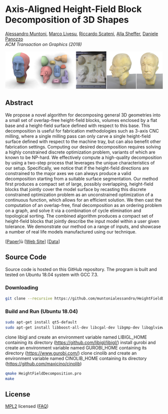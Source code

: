 # Axis-Aligned Height-Field Block Decomposition of 3D Shapes

[Alessandro Muntoni](http://people.unica.it/alessandromuntoni/), [Marco Livesu](http://pers.ge.imati.cnr.it/livesu/), [Riccardo Scateni](http://people.unica.it/riccardoscateni/), [Alla Sheffer](https://www.cs.ubc.ca/~sheffa/), [Daniele Panozzo](http://cs.nyu.edu/~panozzo/)<br/>
*ACM Transaction on Graphics (2018)*<br/>

![alt text](misc/teaser.png)

## Abstract
We propose a novel algorithm for decomposing general 3D geometries into a small set of overlap-free height-field blocks, volumes enclosed by a
flat base and a height-field surface defined with respect to this base. This decomposition is useful for fabrication methodologies such as 3-axis CNC
milling, where a single milling pass can only carve a single height-field surface defined with respect to the machine tray, but can also benefit other
fabrication settings. Computing our desired decomposition requires solving a highly constrained discrete optimization problem, variants of which are
known to be NP-hard. We effectively compute a high-quality decomposition by using a two-step process that leverages the unique characteristics of our
setup. Specifically, we notice that if the height-field directions are constrained to the major axes we can always produce a valid decomposition starting
from a suitable surface segmentation. Our method first produces a compact set of large, possibly overlapping, height-field blocks that jointly cover the
model surface by recasting this discrete constrained optimization problem as an unconstrained optimization of a continuous function, which allows
for an efficient solution. We then cast the computation of an overlap-free, final decomposition as an ordering problem on a graph, and solve it via a
combination of cycle elimination and topological sorting. The combined algorithm produces a compact set of height-field blocks that jointly describe
the input model within a user given tolerance. We demonstrate our method on a range of inputs, and showcase a number of real life models manufactured
using our technique.

\[[Paper](misc/paper.pdf)\]ù
\[[Web Site](http://pers.ge.imati.cnr.it/livesu/papers/MLSSP18/MLSSP18.html)\]
\[[Data](misc/results/)\]

## Source Code
Source code is hosted on this GitHub repository. The program is built and tested on Ubuntu 18.04 system with GCC 7.3.

### Downloading
```bash
git clone --recursive https://github.com/muntonialessandro/HeightFieldDecomposition.git
```
### Build and Run (Ubuntu 18.04)
```bash
sudo apt-get install qt5-default
sudo apt-get install libboost-all-dev libcgal-dev libgmp-dev libqglviewer-dev-qt5 libeigen3-dev
```

clone libigl and create an environment variable named LIBIGL_HOME containing its directory (https://github.com/libigl/libigl/)
install gurobi and create an environment variable named GUROBI_HOME containing its directory (https://www.gurobi.com/)
clone cinolib and create an environment variable named CINOLIB_HOME containing its directory (https://github.com/maxicino/cinolib)

```bash
qmake HeightFieldDecomposition.pro
make
```

## License
[MPL2](http://www.mozilla.org/MPL/2.0/) licensed
([FAQ](http://www.mozilla.org/MPL/2.0/FAQ.html))



